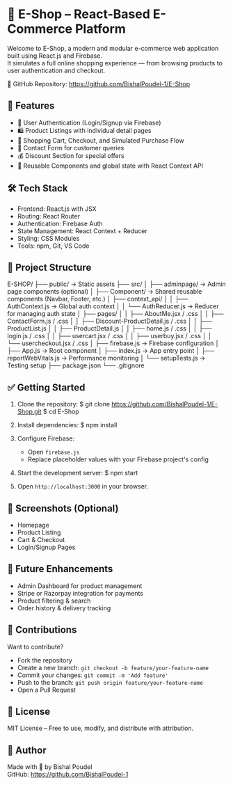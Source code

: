 🛒 E-Shop – React-Based E-Commerce Platform
===========================================

Welcome to E-Shop, a modern and modular e-commerce web application built using React.js and Firebase.  
It simulates a full online shopping experience — from browsing products to user authentication and checkout.

🔗 GitHub Repository: https://github.com/BishalPoudel-1/E-Shop  

🚀 Features
-----------
- 🔐 User Authentication (Login/Signup via Firebase)
- 🛍️ Product Listings with individual detail pages
- 🛒 Shopping Cart, Checkout, and Simulated Purchase Flow
- 💬 Contact Form for customer queries
- 💰 Discount Section for special offers
- 📁 Reusable Components and global state with React Context API

🛠️ Tech Stack
-------------
- Frontend: React.js with JSX
- Routing: React Router
- Authentication: Firebase Auth
- State Management: React Context + Reducer
- Styling: CSS Modules
- Tools: npm, Git, VS Code

📁 Project Structure
--------------------
E-SHOP/
├── public/                        → Static assets
├── src/
│   ├── adminpage/                 → Admin page components (optional)
│   ├── Component/                 → Shared reusable components (Navbar, Footer, etc.)
│   ├── context_api/
│   │   ├── AuthContext.js         → Global auth context
│   │   └── AuthReducer.js         → Reducer for managing auth state
│   ├── pages/
│   │   ├── AboutMe.jsx / .css
│   │   ├── ContactForm.js / .css
│   │   ├── Discount-ProductDetail.js / .css
│   │   ├── ProductList.js
│   │   ├── ProductDetail.js
│   │   ├── home.js / .css
│   │   ├── login.js / .css
│   │   ├── usercart.jsx / .css
│   │   ├── userbuy.jsx / .css
│   │   └── usercheckout.jsx / .css
│   ├── firebase.js                → Firebase configuration
│   ├── App.js                     → Root component
│   ├── index.js                   → App entry point
│   ├── reportWebVitals.js         → Performance monitoring
│   └── setupTests.js              → Testing setup
├── package.json
└── .gitignore

✅ Getting Started
------------------
1. Clone the repository:
   $ git clone https://github.com/BishalPoudel-1/E-Shop.git
   $ cd E-Shop

2. Install dependencies:
   $ npm install

3. Configure Firebase:
   - Open `firebase.js`
   - Replace placeholder values with your Firebase project's config

4. Start the development server:
   $ npm start

5. Open `http://localhost:3000` in your browser.

📸 Screenshots (Optional)
-------------------------
- Homepage
- Product Listing
- Cart & Checkout
- Login/Signup Pages

📌 Future Enhancements
-----------------------
- Admin Dashboard for product management
- Stripe or Razorpay integration for payments
- Product filtering & search
- Order history & delivery tracking

🤝 Contributions
----------------
Want to contribute?
- Fork the repository
- Create a new branch: `git checkout -b feature/your-feature-name`
- Commit your changes: `git commit -m 'Add feature'`
- Push to the branch: `git push origin feature/your-feature-name`
- Open a Pull Request

📄 License
----------
MIT License – Free to use, modify, and distribute with attribution.

👤 Author
---------
Made with 💙 by  Bishal Poudel  
GitHub: https://github.com/BishalPoudel-1
